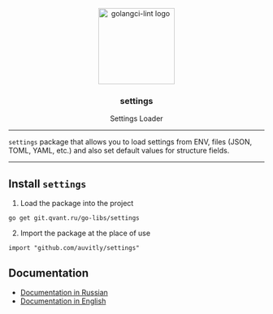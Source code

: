 
<p align="center">
  <img alt="golangci-lint logo" src="https://cdn-icons-png.flaticon.com/512/3732/3732882.png" height="150" />
  <h3 align="center">settings</h3>
  <p align="center">Settings Loader</p>
</p>

---

`settings` package that allows you to load settings from ENV, files (JSON, TOML, YAML, etc.) and also set default values for structure fields.


--- 

## Install `settings`

1. Load the package into the project
``` 
go get git.qvant.ru/go-libs/settings 
```

2. Import the package at the place of use

```
import "github.com/auvitly/settings"
```

## Documentation

* [Documentation in Russian](README_RU.md)
* [Documentation in English](README_EN.md)
